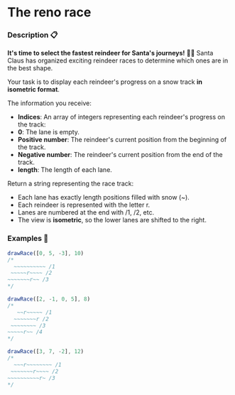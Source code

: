 # The reno race

### Description 📋

**It's time to select the fastest reindeer for Santa's journeys!** 🦌🎄
Santa Claus has organized exciting reindeer races to determine which ones are in the best shape.

Your task is to display each reindeer's progress on a snow track **in isometric format**.

The information you receive:

- **Indices**: An array of integers representing each reindeer's progress on the track:
- **0**: The lane is empty.
- **Positive number**: The reindeer's current position from the beginning of the track.
- **Negative number**: The reindeer's current position from the end of the track.
- **length**: The length of each lane.

Return a string representing the race track:

- Each lane has exactly length positions filled with snow (~).
- Each reindeer is represented with the letter r.
- Lanes are numbered at the end with /1, /2, etc.
- The view is **isometric**, so the lower lanes are shifted to the right.

### Examples 📌

```js
drawRace([0, 5, -3], 10)
/*
  ~~~~~~~~~~ /1
 ~~~~~r~~~~ /2
~~~~~~~r~~ /3
*/

drawRace([2, -1, 0, 5], 8)
/*
   ~~r~~~~~ /1
  ~~~~~~~r /2
 ~~~~~~~~ /3
~~~~~r~~ /4
*/

drawRace([3, 7, -2], 12)
/*
  ~~~r~~~~~~~~ /1
 ~~~~~~~r~~~~ /2
~~~~~~~~~~r~ /3
*/
```
